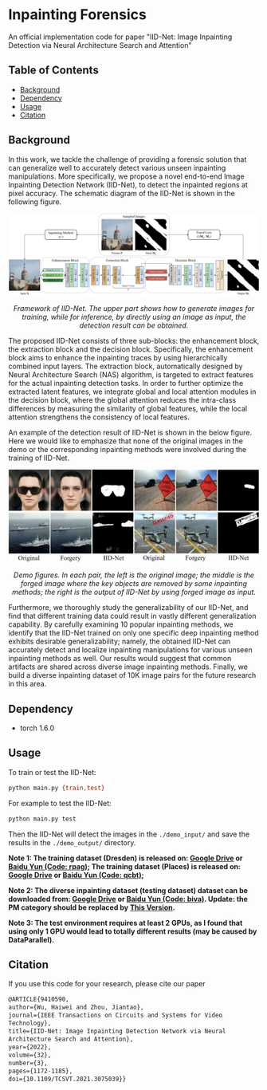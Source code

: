 # Inpainting Forensics

An official implementation code for paper "IID-Net: Image Inpainting Detection via Neural Architecture Search and Attention"

## Table of Contents

- [Background](#background)
- [Dependency](#dependency)
- [Usage](#usage)
- [Citation](#citation)


## Background
In this work, we tackle the challenge of providing a forensic solution that can generalize well to accurately detect various unseen inpainting manipulations. More specifically, we propose a novel end-to-end Image Inpainting Detection Network (IID-Net), to detect the inpainted regions at pixel accuracy. The schematic diagram of the IID-Net is shown in the following figure.

<p align='center'>  
  <img src='https://github.com/HighwayWu/InpaintingForensics/blob/master/imgs/framework.jpg' width='870'/>
</p>
<p align='center'>  
  <em>Framework of IID-Net. The upper part shows how to generate images for training, while for inference, by directly using an image as input, the detection result can be obtained.</em>
</p>

The proposed IID-Net consists of three sub-blocks: the enhancement block, the extraction block and the decision block. Specifically, the enhancement block aims to enhance the inpainting traces by using hierarchically combined input layers. The extraction block, automatically designed by Neural Architecture Search (NAS) algorithm, is targeted to extract features for the actual inpainting detection tasks. In order to further optimize the extracted latent features, we integrate global and local attention modules in the decision block, where the global attention reduces the intra-class differences by measuring the similarity of global features, while the local attention strengthens the consistency of local features.

An example of the detection result of IID-Net is shown in the below figure. Here we would like to emphasize that none of the original images in the demo or the corresponding
inpainting methods were involved during the training of IID-Net.

<p align='center'>
  <img src='https://github.com/HighwayWu/InpaintingForensics/blob/master/imgs/demo.png' width='870'/>
</p>
<p align='center'>  
  <em>Demo figures. In each pair, the left is the original image; the middle is the forged image where the key objects are removed by some inpainting methods; the right is the output of IID-Net by using forged image as input.</em>
</p>

Furthermore, we thoroughly study the generalizability of our IID-Net, and find that different training data could result in vastly different generalization capability. By carefully examining 10 popular inpainting methods, we identify that the IID-Net trained on only one specific deep inpainting method exhibits desirable generalizability; namely, the obtained IID-Net can accurately detect and localize inpainting manipulations for various unseen inpainting methods as well. Our results would suggest that common artifacts are shared across diverse image inpainting methods. Finally, we build a diverse inpainting dataset of 10K image pairs for the future research in this area.

## Dependency
- torch 1.6.0

## Usage

To train or test the IID-Net:
```bash
python main.py {train,test}
```

For example to test the IID-Net:
```bash
python main.py test
```
Then the IID-Net will detect the images in the `./demo_input/` and save the results in the `./demo_output/` directory.

**Note 1: The training dataset (Dresden) is released on:
[Google Drive](https://drive.google.com/file/d/1crJnKMvjF3P6rqNFZks4PuQAz83nE_g-/view?usp=sharing) or 
[Baidu Yun (Code: rpag)](https://pan.baidu.com/s/1GGUqMOS-VSBd0ybm9leOPg);
The training dataset (Places) is released on:
[Google Drive](https://drive.google.com/file/d/1iGxScWk_O745ojUMD-jdJXelqZiWhhPu/view?usp=sharing) or 
[Baidu Yun (Code: qcbt)](https://pan.baidu.com/s/1qmD0NUZjEh1651rkZs9O1w);**

**Note 2: The diverse inpainting dataset (testing dataset) dataset can be downloaded from:
[Google Drive](https://drive.google.com/file/d/1prC20Ux7pKwWYw8EfLQV2bXE6dk4xLJ8/view?usp=sharing) or 
[Baidu Yun (Code: biva)](https://pan.baidu.com/s/162pm40PEN-8kzbybLf--7A). Update: the PM category should be replaced by [This Version](https://drive.google.com/file/d/1RfFn4lmSDhxzqmq0YnWH7zo83dUy99SZ/view?usp=sharing).**

**Note 3: The test environment requires at least 2 GPUs, as I found that using only 1 GPU would lead to totally different results (may be caused by DataParallel).**

## Citation
If you use this code for your research, please cite our paper
```
@ARTICLE{9410590, 
author={Wu, Haiwei and Zhou, Jiantao},
journal={IEEE Transactions on Circuits and Systems for Video Technology},
title={IID-Net: Image Inpainting Detection Network via Neural Architecture Search and Attention},
year={2022},
volume={32},
number={3},
pages={1172-1185},
doi={10.1109/TCSVT.2021.3075039}}
```
